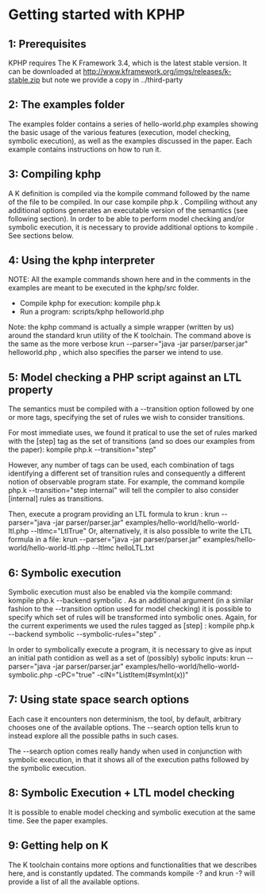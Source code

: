 # Getting started with KPHP

1: Prerequisites
--------------------------------

KPHP requires The K Framework 3.4, which is the latest stable version. 
It can be downloaded at http://www.kframework.org/imgs/releases/k-stable.zip 
but note we provide a copy in ../third-party

2: The examples folder
--------------------------------

The examples folder contains a series of hello-world.php examples showing the 
basic usage of the various features (execution, model checking, symbolic execution), 
as well as the examples discussed in the paper. Each example contains instructions 
on how to run it.

3: Compiling kphp
--------------------------------

A K definition is compiled via the kompile command followed by the name of the file 
to be compiled. In our case kompile php.k .
Compiling without any additional options generates an executable version of the 
semantics (see following section). In order to be able to perform model checking and/or 
symbolic execution, it is necessary to provide additional options to kompile . 
See sections below.

4: Using the kphp interpreter
--------------------------------

NOTE: All the example commands shown here and in the comments in the examples are 
meant to be executed in the kphp/src folder.

 - Compile kphp for execution: kompile php.k
 - Run a program: scripts/kphp helloworld.php

Note: the kphp command is actually a simple wrapper (written by us) around the standard 
krun utility of the K toolchain. The command above is the same as the more verbose 
krun --parser="java -jar parser/parser.jar" helloworld.php , which also specifies 
the parser we intend to use.

5: Model checking a PHP script against an LTL property
--------------------------------

The semantics must be compiled with a --transition option followed by one or more tags, 
specifying the set of rules we wish to consider transitions.

For most immediate uses, we found it pratical to use the set of rules marked with the [step] tag 
as the set of transitions (and so does our examples from the paper): kompile php.k --transition="step"

However, any number of tags can be used, each combination of tags identifying a different 
set of transition rules and consequently a different notion of observable program state. 
For example, the command kompile php.k --transition="step internal" will tell the compiler 
to also consider [internal] rules as transitions.

Then, execute a program providing an LTL formula to krun : 
krun --parser="java -jar parser/parser.jar" examples/hello-world/hello-world-ltl.php --ltlmc="LtlTrue" 
Or, alternatively, it is also possible to write the LTL formula in a file: 
krun --parser="java -jar parser/parser.jar" examples/hello-world/hello-world-ltl.php --ltlmc helloLTL.txt

6: Symbolic execution
--------------------------------

Symbolic execution must also be enabled via the kompile command: 
kompile php.k --backend symbolic . As an additional argument (in a similar 
fashion to the --transition option used for model checking) it is possible to 
specify which set of rules will be transformed into symbolic ones. Again, for the 
current experiments we used the rules tagged as [step] : 
kompile php.k --backend symbolic --symbolic-rules="step" .

In order to symbolically execute a program, it is necessary to give as input 
an initial path contidion as well as a set of (possibly) sybolic inputs: 
krun --parser="java -jar parser/parser.jar" examples/hello-world/hello-world-symbolic.php -cPC="true" -cIN="ListItem(#symInt(x))"

7: Using state space search options
--------------------------------

Each case it encounters non determinism, the tool, by default, arbitrary chooses 
one of the available options. The --search option tells krun to instead 
explore all the possible paths in such cases.

The --search option comes really handy when used in conjunction with symbolic 
execution, in that it shows all of the execution paths followed by the symbolic execution.

8: Symbolic Execution + LTL model checking
--------------------------------

It is possible to enable model checking and symbolic execution at the same time. 
See the paper examples.

9: Getting help on K
--------------------------------

The K toolchain contains more options and functionalities that we describes here, 
and is constantly updated. The commands kompile -? and krun -? will provide a 
list of all the available options.

